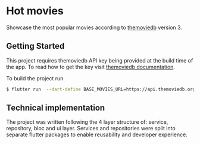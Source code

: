 # Hot movies

Showcase the most popular movies according to [themoviedb](https://developers.themoviedb.org/3/search/search-movies) version 3.

## Getting Started 

This project requires themoviedb API key being provided at the build time of the app. To read how to get the key visit [themoviedb documentation](https://developers.themoviedb.org/3/getting-started/authentication).

To build the project run 

```sh
$ flutter run  --dart-define BASE_MOVIES_URL=https://api.themoviedb.org/3 --dart-define MOVIES_API_KEY=<put your key here>
```

## Technical implementation

The project was written following the 4 layer structure of: service, repository, bloc and ui layer. Services and repositories were split into separate flutter packages to enable reusability and developer experience.

